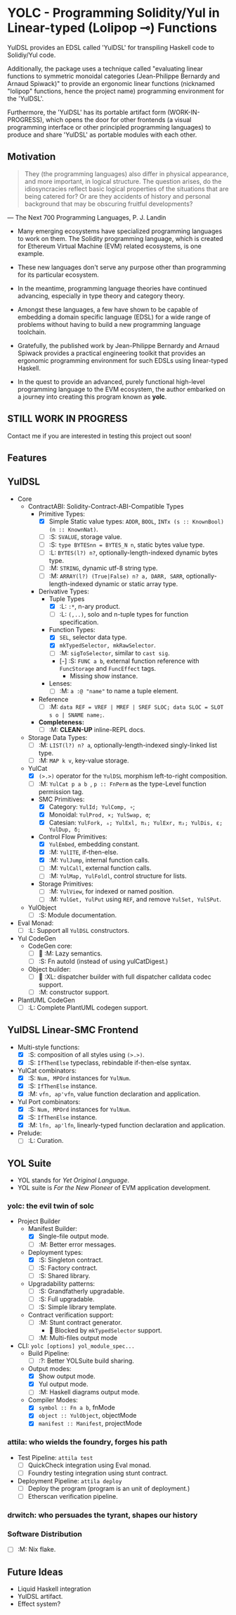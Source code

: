 YOLC - Programming Solidity/Yul in Linear-typed (Lolipop ⊸) Functions
=====================================================================

YulDSL provides an EDSL called 'YulDSL' for transpiling Haskell code to Solidiy/Yul code.

Additionally, the package uses a technique called "evaluating linear functions to symmetric monoidal categories
(Jean-Philippe Bernardy and Arnaud Spiwack)" to provide an ergonomic linear functions (nicknamed "lolipop" functions,
hence the project name) programming environment for the 'YulDSL'.

Furthermore, the 'YulDSL' has its portable artifact form (WORK-IN-PROGRESS), which opens the door for other frontends (a
visual programming interface or other principled programming languages) to produce and share 'YulDSL' as portable
modules with each other.

Motivation
----------

> They (the programming languages) also differ in physical appearance, and more important, in logical structure. The
> question arises, do the idiosyncracies reflect basic logical properties of the situations that are being catered for?
> Or are they accidents of history and personal background that may be obscuring fruitful developments?

— The Next 700 Programming Languages, P. J. Landin

* Many emerging ecosystems have specialized programming languages to work on them. The Solidity programming language,
  which is created for Ethereum Virtual Machine (EVM) related ecosystems, is one example.

* These new languages don't serve any purpose other than programming for its particular ecosystem.

* In the meantime, programming language theories have continued advancing, especially in type theory and category
  theory.

* Amongst these languages, a few have shown to be capable of embedding a domain specific language (EDSL) for a wide
  range of problems without having to build a new programming language toolchain.

* Gratefully, the published work by Jean-Philippe Bernardy and Arnaud Spiwack provides a practical engineering toolkit
  that provides an ergonomic programming environment for such EDSLs using linear-typed Haskell.

* In the quest to provide an advanced, purely functional high-level programming language to the EVM ecosystem, the author
  embarked on a journey into creating this program known as **yolc**.

STILL WORK IN PROGRESS
----------------------

Contact me if you are interested in testing this project out soon!

Features
--------

## YulDSL

- Core
  - ContractABI: Solidity-Contract-ABI-Compatible Types
    - Primitive Types:
      - [x] Simple Static value types: `ADDR`, `BOOL`, `INTx (s :: KnownBool) (n :: KnownNat)`.
      - [ ] :S: `SVALUE`, storage value.
      - [ ] :S: `type BYTESnn = BYTES_N n`, static bytes value type.
      - [ ] :L: `BYTES(l?) n?`, optionally-length-indexed dynamic bytes type.
      - [ ] :M: `STRING`, dynamic utf-8 string type.
      - [ ] :M: `ARRAY(l?) (True|False) n? a, DARR, SARR`, optionally-length-indexed dynamic or static array type.
    - Derivative Types:
      - Tuple Types
        - [x] :L: `:*`, n-ary product.
        - [ ] :L: `(,..)`, solo and n-tuple types for function specification.
      - Function Types:
        - [x] `SEL`, selector data type.
        - [x] `mkTypedSelector, mkRawSelector`.
        - [ ] :M: `sigToSelector`, similar to `cast sig`.
        - [-] :S: `FUNC a b`, external function reference with `FuncStorage` and `FuncEffect` tags.
          - Missing show instance.
      - Lenses:
        - [ ] :M: `a :@ "name"` to name a tuple element.
    - Reference
      - [ ] :M: `data REF = VREF | MREF | SREF SLOC; data SLOC = SLOT s o | SNAME name;`.
    - **Completeness:**
      - [ ] :M: **CLEAN-UP** inline-REPL docs.
  - Storage Data Types:
      - [ ] :M: `LIST(l?) n? a`, optionally-length-indexed singly-linked list type.
      - [ ] :M: `MAP k v`, key-value storage.
  - YulCat
      - [x] `(>.>)` operator for the `YulDSL` morphism left-to-right composition.
      - [ ] :M: `YulCat p a b `, `p :: FnPerm` as the type-Level function permission tag.
      - SMC Primitives:
        - [x] Category: `YulId; YulComp, ∘`;
        - [x] Monoidal: `YulProd, ×; YulSwap, σ`;
        - [x] Catesian: `YulFork, ▵; YulExl, π₁; YulExr, π₂; YulDis, ε; YulDup, δ;`
      - Control Flow Primitives:
        - [x] `YulEmbed`, embedding constant.
        - [x] :M: `YulITE`, if-then-else.
        - [x] :M: `YulJump`, internal function calls.
        - [ ] :M: `YulCall`, external function calls.
        - [ ] :M: `YulMap, YulFoldl`, control structure for lists.
      - Storage Primitives:
        - [ ] :M: `YulView`, for indexed or named position.
        - [ ] :M: `YulGet, YulPut` using `REF`, and remove `YulSet, YulSPut`.
  - YulObject
    - [ ] :S: Module documentation.
- Eval Monad:
  - [ ] :L: Support all `YulDSL` constructors.
- Yul CodeGen
  - CodeGen core:
    - [ ] 🚧 :M: Lazy semantics.
    - [ ] :S: Fn autoId (instead of using yulCatDigest.)
  - Object builder:
    - [ ] 🚧 :XL: dispatcher builder with full dispatcher calldata codec support.
    - [ ] :M: constructor support.
- PlantUML CodeGen
  - [ ] :L: Complete PlantUML codegen support.

## YulDSL Linear-SMC Frontend

- Multi-style functions:
  - [x] :S: composition of all styles using `(>.>)`.
  - [x] :S: `IfThenElse` typeclass, rebindable if-then-else syntax.
- YulCat combinators:
  - [x] :S: `Num, MPOrd` instances for `YulNum`.
  - [x] :S: `IfThenElse` instance.
  - [x] :M: `vfn, ap'vfn`, value function declaration and application.
- Yul Port combinators:
  - [x] :S: `Num, MPOrd` instances for `YulNum`.
  - [x] :S: `IfThenElse` instance.
  - [x] :M: `lfn, ap'lfn`, linearly-typed function declaration and application.
- Prelude:
  - [ ] :L: Curation.

## YOL Suite

- YOL stands for *Yet Original Language*.
- YOL suite is *For the New Pioneer* of EVM application development.

### yolc: the evil twin of solc

- Project Builder
  - Manifest Builder:
    - [x] Single-file output mode.
    - [ ] :M: Better error messages.
  - Deployment types:
    - [x] :S: Singleton contract.
    - [ ] :S: Factory contract.
    - [ ] :S: Shared library.
  - Upgradability patterns:
    - [ ] :S: Grandfatherly upgradable.
    - [ ] :S: Full upgradable.
    - [ ] :S: Simple library template.
  - Contract verification support:
    - [ ] :M: Stunt contract generator.
      - 🔴 Blocked by `mkTypedSelector` support.
    - [ ] :M: Multi-files output mode
- CLI: `yolc [options] yol_module_spec...`
  - Build Pipeline:
    - [ ] :?: Better YOLSuite build sharing.
  - Output modes:
    - [x] Show output mode.
    - [x] Yul output mode.
    - [ ] :M: Haskell diagrams output mode.
  - Compiler Modes:
    - [x] `symbol :: Fn a b`, fnMode
    - [x] `object :: YulObject`, objectMode
    - [x] `manifest :: Manifest`, projectMode

### attila: who wields the foundry, forges his path

- Test Pipeline: `attila test`
  - [ ] QuickCheck integration using Eval monad.
  - [ ] Foundry testing integration using stunt contract.
- Deployment Pipeline: `attila deploy`
  - [ ] Deploy the program (program is an unit of deployment.)
  - [ ] Etherscan verification pipeline.

### drwitch: who persuades the tyrant, shapes our history


### Software Distribution

- [ ] :M: Nix flake.

Future Ideas
------------

- Liquid Haskell integration
- YulDSL artifact.
- Effect system?
